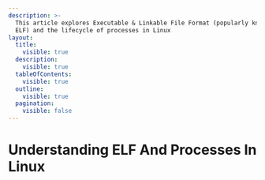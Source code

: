 ```yaml
---
description: >-
  This article explores Executable & Linkable File Format (popularly known as
  ELF) and the lifecycle of processes in Linux
layout:
  title:
    visible: true
  description:
    visible: true
  tableOfContents:
    visible: true
  outline:
    visible: true
  pagination:
    visible: false
---
```


# Understanding ELF And Processes In Linux

